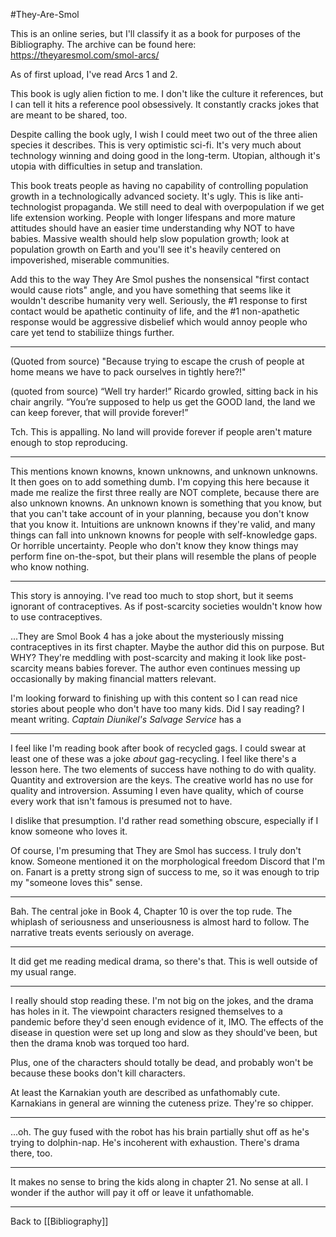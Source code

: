 #They-Are-Smol

This is an online series, but I'll classify it as a book for purposes of the Bibliography. The archive can be found here:
https://theyaresmol.com/smol-arcs/

As of first upload, I've read Arcs 1 and 2.

This book is ugly alien fiction to me.  I don't like the culture it references, but I can tell it hits a reference pool obsessively.  It constantly cracks jokes that are meant to be shared, too.

Despite calling the book ugly, I wish I could meet two out of the three alien species it describes.  This is very optimistic sci-fi.  It's very much about technology winning and doing good in the long-term.  Utopian, although it's utopia with difficulties in setup and translation.

This book treats people as having no capability of controlling population growth in a technologically advanced society.  It's ugly.  This is like anti-technologist propaganda.  We still need to deal with overpopulation if we get life extension working.  People with longer lifespans and more mature attitudes should have an easier time understanding why NOT to have babies.  Massive wealth should help slow population growth; look at population growth on Earth and you'll see it's heavily centered on impoverished, miserable communities.

Add this to the way They Are Smol pushes the nonsensical "first contact would cause riots" angle, and you have something that seems like it wouldn't describe humanity very well.  Seriously, the #1 response to first contact would be apathetic continuity of life, and the #1 non-apathetic response would be aggressive disbelief which would annoy people who care yet tend to stabiliize things further.

---
(Quoted from source)
"Because trying to escape the crush of people at home means we have to pack ourselves in tightly here?!"

(quoted from source)
“Well try harder!” Ricardo growled, sitting back in his chair angrily. “You’re supposed to help us get the GOOD land, the land we can keep forever, that will provide forever!”

Tch.  This is appalling.  No land will provide forever if people aren't mature enough to stop reproducing.

---
This mentions known knowns, known unknowns, and unknown unknowns.  It then goes on to add something dumb.  I'm copying this here because it made me realize the first three really are NOT complete, because there are also unknown knowns.  An unknown known is something that you know, but that you can't take account of in your planning, because you don't know that you know it.  Intuitions are unknown knowns if they're valid, and many things can fall into unknown knowns for people with self-knowledge gaps.  Or horrible uncertainty.  People who don't know they know things may perform fine on-the-spot, but their plans will resemble the plans of people who know nothing.

---
This story is annoying.  I've read too much to stop short, but it seems ignorant of contraceptives.  As if post-scarcity societies wouldn't know how to use contraceptives.

...They are Smol Book 4 has a joke about the mysteriously missing contraceptives in its first chapter.  Maybe the author did this on purpose.  But WHY?  They're meddling with post-scarcity and making it look like post-scarcity means babies forever.  The author even continues messing up occasionally by making financial matters relevant.

I'm looking forward to finishing up with this content so I can read nice stories about people who don't have too many kids.  Did I say reading?  I meant writing.  *Captain Diunikel's Salvage Service* has a 

---
I feel like I'm reading book after book of recycled gags.  I could swear at least one of these was a joke *about* gag-recycling.  I feel like there's a lesson here.  The two elements of success have nothing to do with quality.  Quantity and extroversion are the keys.  The creative world has no use for quality and introversion.  Assuming I even have quality, which of course every work that isn't famous is presumed not to have.

I dislike that presumption.  I'd rather read something obscure, especially if I know someone who loves it.

Of course, I'm presuming that They are Smol has success.  I truly don't know.  Someone mentioned it on the morphological freedom Discord that I'm on.  Fanart is a pretty strong sign of success to me, so it was enough to trip my "someone loves this" sense.

---
Bah.  The central joke in Book 4, Chapter 10 is over the top rude.  The whiplash of seriousness and unseriousness is almost hard to follow.  The narrative treats events seriously on average.

---
It did get me reading medical drama, so there's that.  This is well outside of my usual range.

---
I really should stop reading these.  I'm not big on the jokes, and the drama has holes in it.  The viewpoint characters resigned themselves to a pandemic before they'd seen enough evidence of it, IMO.  The effects of the disease in question were set up long and slow as they should've been, but then the drama knob was torqued too hard.

Plus, one of the characters should totally be dead, and probably won't be because these books don't kill characters.

At least the Karnakian youth are described as unfathomably cute.  Karnakians in general are winning the cuteness prize.  They're so chipper.

---
...oh.  The guy fused with the robot has his brain partially shut off as he's trying to dolphin-nap.  He's incoherent with exhaustion.  There's drama there, too.

---
It makes no sense to bring the kids along in chapter 21.  No sense at all.  I wonder if the author will pay it off or leave it unfathomable.

---
Back to [[Bibliography]]